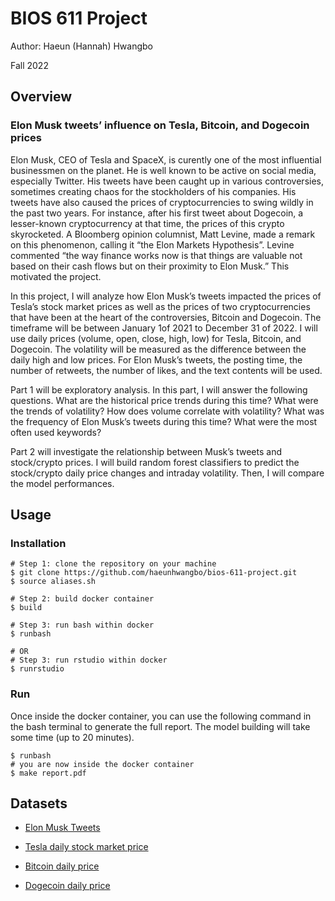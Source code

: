 # BIOS 611 Project

Author: Haeun (Hannah) Hwangbo

Fall 2022


## Overview

### Elon Musk  tweets’ influence on Tesla, Bitcoin, and Dogecoin prices

Elon Musk, CEO of Tesla and SpaceX, is curently one of the most influential businessmen 
on the planet. He is well known to be active on social media, especially Twitter. His 
tweets have been caught up in various controversies, sometimes creating chaos for the 
stockholders of his companies. His tweets have also caused the prices of cryptocurrencies 
to swing wildly in the past two years. For instance, after his first tweet about Dogecoin, 
a lesser-known cryptocurrency at that time, the prices of this crypto skyrocketed. 
A Bloomberg opinion columnist, Matt Levine, made a remark on this phenomenon, calling it 
“the Elon Markets Hypothesis”. Levine commented “the way finance works now is that things 
are valuable not based on their cash flows but on their proximity to Elon Musk.” This motivated 
the project.

In this project, I will analyze how Elon Musk’s tweets impacted the prices of Tesla’s stock 
market prices as well as the prices of two cryptocurrencies that have been at the heart of 
the controversies, Bitcoin and Dogecoin. The timeframe will be between January 1of 2021
to December 31 of 2022. I will use daily prices (volume, open, close, high, low) for Tesla, 
Bitcoin, and Dogecoin. The volatility will be measured as the difference between the daily 
high and low prices. For Elon Musk’s tweets, the posting time, the number of retweets, 
the number of likes, and the text contents will be used.

Part 1 will be exploratory analysis. In this part, I will answer the following questions. 
What are the historical price trends during this time? What were the trends of volatility? 
How does volume correlate with volatility?
What was the frequency of Elon Musk’s tweets during this time? What were the most often used keywords? 

Part 2 will investigate the relationship between Musk’s tweets and stock/crypto prices. I will
build random forest classifiers to predict the stock/crypto daily price changes and intraday volatility.
Then, I will compare the model performances.

## Usage

### Installation

```{shell}
# Step 1: clone the repository on your machine
$ git clone https://github.com/haeunhwangbo/bios-611-project.git
$ source aliases.sh

# Step 2: build docker container
$ build

# Step 3: run bash within docker
$ runbash

# OR
# Step 3: run rstudio within docker
$ runrstudio
```

### Run

Once inside the docker container, you can use the following command in the bash terminal to
generate the full report. The model building will take some time (up to 20 minutes).

```{shell}
$ runbash
# you are now inside the docker container
$ make report.pdf
```


## Datasets

- [Elon Musk Tweets](https://www.kaggle.com/datasets/hisanai/elon-musk-tweets-5-years?select=Elon+2020-2021.csv)

- [Tesla daily stock market price](https://www.kaggle.com/datasets/harshsingh2209/tesla-stock-pricing-20172022)

- [Bitcoin daily price](https://www.kaggle.com/datasets/rishabhkmr/bitcoin-historical-price-usd)

- [Dogecoin daily price](https://www.kaggle.com/datasets/dhruvildave/dogecoin-historical-data)

